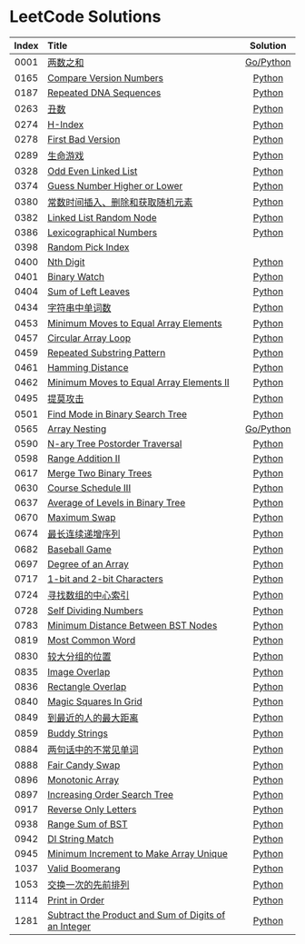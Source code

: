 # LeetCode Solutions

| Index | Title | Solution |
| :---: | :---- | :------: |
| 0001 | [两数之和]( https://leetcode-cn.com/problems/two-sum/ ) | [Go/Python]( src/p0001 ) |
| 0165 | [Compare Version Numbers]( https://leetcode-cn.com/problems/compare-version-numbers/ ) | [Python]( src/p0165 ) |
| 0187 | [Repeated DNA Sequences]( https://leetcode-cn.com/problems/repeated-dna-sequences/ ) | [Python]( src/p0187 ) |
| 0263 | [丑数]( https://leetcode-cn.com/problems/ugly-number/ ) | [Python]( src/p0263 ) |
| 0274 | [H-Index]( https://leetcode-cn.com/problems/h-index/ ) | [Python]( src/p0274 ) |
| 0278 | [First Bad Version]( https://leetcode-cn.com/problems/first-bad-version/ ) | [Python]( src/p0278 ) |
| 0289 | [生命游戏]( https://leetcode-cn.com/problems/game-of-life/ ) | [Python]( src/p0289 ) |
| 0328 | [Odd Even Linked List]( https://leetcode-cn.com/problems/odd-even-linked-list/ ) | [Python]( src/p0328 ) |
| 0374 | [Guess Number Higher or Lower]( https://leetcode-cn.com/problems/guess-number-higher-or-lower/ ) | [Python]( src/p0374 ) |
| 0380 | [常数时间插入、删除和获取随机元素]( https://leetcode-cn.com/problems/insert-delete-getrandom-o1/ ) | [Python]( src/p0380 ) |
| 0382 | [Linked List Random Node]( https://leetcode-cn.com/problems/linked-list-random-node/ ) | [Python]( src/p0382 ) |
| 0386 | [Lexicographical Numbers]( https://leetcode-cn.com/problems/lexicographical-numbers/ ) | [Python]( src/p0386 ) |
| 0398 | [Random Pick Index]( https://leetcode-cn.com/problems/random-pick-index/ ) | []( src/p0398 ) |
| 0400 | [Nth Digit]( https://leetcode-cn.com/problems/nth-digit/ ) | [Python]( src/p0400 ) |
| 0401 | [Binary Watch]( https://leetcode-cn.com/problems/binary-watch/ ) | [Python]( src/p0401 ) |
| 0404 | [Sum of Left Leaves]( https://leetcode-cn.com/problems/sum-of-left-leaves/ ) | [Python]( src/p0404 ) |
| 0434 | [字符串中单词数]( https://leetcode-cn.com/problems/number-of-segments-in-a-string/ ) | [Python]( src/p0434 ) |
| 0453 | [Minimum Moves to Equal Array Elements]( https://leetcode-cn.com/problems/minimum-moves-to-equal-array-elements/ ) | [Python]( src/p0453 ) |
| 0457 | [Circular Array Loop]( https://leetcode-cn.com/problems/circular-array-loop/ ) | [Python]( src/p0457 ) |
| 0459 | [Repeated Substring Pattern]( https://leetcode-cn.com/problems/repeated-substring-pattern/ ) | [Python]( src/p0459 ) |
| 0461 | [Hamming Distance]( https://leetcode-cn.com/problems/hamming-distance/ ) | [Python]( src/p0461 ) |
| 0462 | [Minimum Moves to Equal Array Elements II]( https://leetcode-cn.com/problems/minimum-moves-to-equal-array-elements-ii/ ) | [Python]( src/p0462 ) |
| 0495 | [提莫攻击]( https://leetcode-cn.com/problems/teemo-attacking/ ) | [Python]( src/p0495 ) |
| 0501 | [Find Mode in Binary Search Tree]( https://leetcode-cn.com/problems/find-mode-in-binary-search-tree/ ) | [Python]( src/p0501 ) |
| 0565 | [Array Nesting]( https://leetcode-cn.com/problems/array-nesting/ ) | [Go/Python]( src/p0565 ) |
| 0590 | [N-ary Tree Postorder Traversal]( https://leetcode-cn.com/problems/n-ary-tree-postorder-traversal/ ) | [Python]( src/p0590 ) |
| 0598 | [Range Addition II]( https://leetcode-cn.com/problems/range-addition-ii/ ) | [Python]( src/p0598 ) |
| 0617 | [Merge Two Binary Trees]( https://leetcode-cn.com/problems/merge-two-binary-trees/ ) | [Python]( src/p0617 ) |
| 0630 | [Course Schedule III]( https://leetcode-cn.com/problems/course-schedule-iii/ ) | [Python]( src/p0630 ) |
| 0637 | [Average of Levels in Binary Tree]( https://leetcode-cn.com/problems/average-of-levels-in-binary-tree/ ) | [Python]( src/p0637 ) |
| 0670 | [Maximum Swap]( https://leetcode-cn.com/problems/maximum-swap/ ) | [Python]( src/p0670 ) |
| 0674 | [最长连续递增序列]( https://leetcode-cn.com/problems/longest-continuous-increasing-subsequence/ ) | [Python]( src/p0674 ) |
| 0682 | [Baseball Game]( https://leetcode-cn.com/problems/baseball-game/ ) | [Python]( src/p0682 ) |
| 0697 | [Degree of an Array]( https://leetcode-cn.com/problems/degree-of-an-array/ ) | [Python]( src/p0697 ) |
| 0717 | [1-bit and 2-bit Characters]( https://leetcode-cn.com/problems/1-bit-and-2-bit-characters/ ) | [Python]( src/p0717 ) |
| 0724 | [寻找数组的中心索引]( https://leetcode-cn.com/problems/find-pivot-index/ ) | [Python]( src/p0724 ) |
| 0728 | [Self Dividing Numbers]( https://leetcode-cn.com/problems/self-dividing-numbers/ ) | [Python]( src/p0728 ) |
| 0783 | [Minimum Distance Between BST Nodes]( https://leetcode-cn.com/problems/minimum-distance-between-bst-nodes/ ) | [Python]( src/p0783 ) |
| 0819 | [Most Common Word]( https://leetcode-cn.com/problems/most-common-word/ ) | [Python]( src/p0819 ) |
| 0830 | [较大分组的位置]( https://leetcode-cn.com/problems/positions-of-large-groups/ ) | [Python]( src/p0830 ) |
| 0835 | [Image Overlap]( https://leetcode-cn.com/problems/image-overlap/ ) | [Python]( src/p0835 ) |
| 0836 | [Rectangle Overlap]( https://leetcode-cn.com/problems/rectangle-overlap/ ) | [Python]( src/p0836 ) |
| 0840 | [Magic Squares In Grid]( https://leetcode-cn.com/problems/magic-squares-in-grid/ ) | [Python]( src/p0840 ) |
| 0849 | [到最近的人的最大距离]( https://leetcode-cn.com/problems/maximize-distance-to-closest-person/ ) | [Python]( src/p0849 ) |
| 0859 | [Buddy Strings]( https://leetcode-cn.com/problems/buddy-strings/ ) | [Python]( src/p0859 ) |
| 0884 | [两句话中的不常见单词]( https://leetcode-cn.com/problems/uncommon-words-from-two-sentences/ ) | [Python]( src/p0884 ) |
| 0888 | [Fair Candy Swap]( https://leetcode-cn.com/problems/fair-candy-swap/ ) | [Python]( src/p0888 ) |
| 0896 | [Monotonic Array]( https://leetcode-cn.com/problems/monotonic-array/ ) | [Python]( src/p0896 ) |
| 0897 | [Increasing Order Search Tree]( https://leetcode-cn.com/problems/increasing-order-search-tree/ ) | [Python]( src/p0897 ) |
| 0917 | [Reverse Only Letters]( https://leetcode-cn.com/problems/reverse-only-letters/ ) | [Python]( src/p0917 ) |
| 0938 | [Range Sum of BST]( https://leetcode-cn.com/problems/range-sum-of-bst/ ) | [Python]( src/p0938 ) |
| 0942 | [DI String Match]( https://leetcode-cn.com/problems/di-string-match/ ) | [Python]( src/p0942 ) |
| 0945 | [Minimum Increment to Make Array Unique]( https://leetcode-cn.com/problems/minimum-increment-to-make-array-unique/ ) | [Python]( src/p0945 ) |
| 1037 | [Valid Boomerang]( https://leetcode-cn.com/problems/valid-boomerang/ ) | [Python]( src/p1037 ) |
| 1053 | [交换一次的先前排列]( https://leetcode-cn.com/problems/previous-permutation-with-one-swap/ ) | [Python]( src/p1053 ) |
| 1114 | [Print in Order]( https://leetcode-cn.com/problems/print-in-order/ ) | [Python]( src/p1114 ) |
| 1281 | [Subtract the Product and Sum of Digits of an Integer]( https://leetcode-cn.com/problems/subtract-the-product-and-sum-of-digits-of-an-integer/ ) | [Python]( src/p1281 ) |